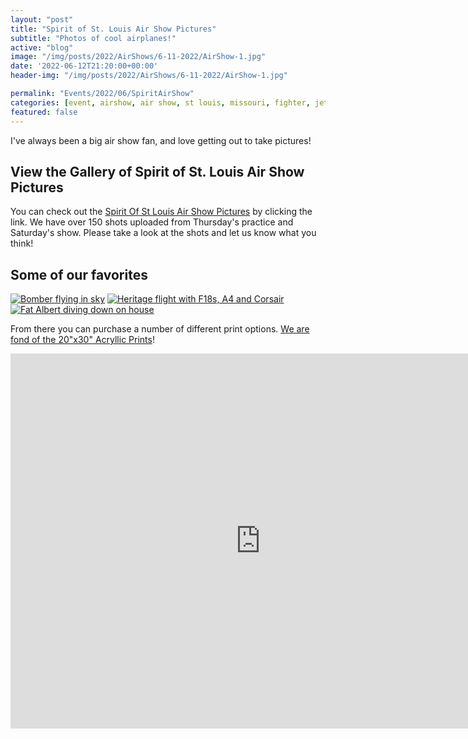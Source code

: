 ```yaml
---
layout: "post"
title: "Spirit of St. Louis Air Show Pictures"
subtitle: "Photos of cool airplanes!"
active: "blog"
image: "/img/posts/2022/AirShows/6-11-2022/AirShow-1.jpg"
date: '2022-06-12T21:20:00+00:00'
header-img: "/img/posts/2022/AirShows/6-11-2022/AirShow-1.jpg"

permalink: "Events/2022/06/SpiritAirShow"
categories: [event, airshow, air show, st louis, missouri, fighter, jet ]
featured: false
---
```


I've always been a big air show fan, and love getting out to take pictures!

## View the Gallery of Spirit of St. Louis Air Show Pictures
You can check out the [Spirit Of St Louis Air Show Pictures](https://photos.rainbowmarks.com/2022/Air-Shows/Spirit-Of-St-Louis-Air-Show-2022) by clicking the link. We have over 150 shots uploaded from Thursday's practice and Saturday's show. Please take a look at the shots and let us know what you think!

## Some of our favorites
<a href="https://photos.rainbowmarks.com/2022/Air-Shows/Spirit-Of-St-Louis-Air-Show-2022/Saturday/i-cttSW3Q/A" target="_blank"><img src="https://photos.smugmug.com/2022/Air-Shows/Spirit-Of-St-Louis-Air-Show-2022/Saturday/i-cttSW3Q/1/1e574a3e/S/AH4A7593-S.jpg" alt="Bomber flying in sky"></a> <a href="https://photos.rainbowmarks.com/2022/Air-Shows/Spirit-Of-St-Louis-Air-Show-2022/Saturday/i-GRjtG8S/A" target="_blank"><img src="https://photos.smugmug.com/2022/Air-Shows/Spirit-Of-St-Louis-Air-Show-2022/Saturday/i-GRjtG8S/1/ef9f8bb7/S/AH4A7911-S.jpg" alt="Heritage flight with F18s, A4 and Corsair"></a> <a href="https://photos.rainbowmarks.com/2022/Air-Shows/Spirit-Of-St-Louis-Air-Show-2022/Saturday/i-qGcxWFr/A" target="_blank"><img src="https://photos.smugmug.com/2022/Air-Shows/Spirit-Of-St-Louis-Air-Show-2022/Saturday/i-qGcxWFr/1/3e67ac50/S/AH4A8332-S.jpg" alt=""></a> <a href="https://photos.rainbowmarks.com/2022/Air-Shows/Spirit-Of-St-Louis-Air-Show-2022/Saturday/i-sNRxdgg/A" target="_blank"><img src="https://photos.smugmug.com/2022/Air-Shows/Spirit-Of-St-Louis-Air-Show-2022/Saturday/i-sNRxdgg/0/0dd214d7/S/AH4A8600-S.jpg" alt="Fat Albert diving down on house"></a>

From there you can purchase a number of different print options. [We are fond of the 20"x30" Acryllic Prints](https://photos.rainbowmarks.com/2022/Air-Shows/Spirit-Of-St-Louis-Air-Show-2022/Saturday/i-qGcxWFr/buy)!

<iframe src="https://photos.rainbowmarks.com/frame/slideshow?key=wZm9gL&speed=3&transition=fade&autoStart=1&captions=0&navigation=0&playButton=0&randomize=0&transitionSpeed=2" width="800" height="600" frameborder="no" scrolling="no"></iframe>

